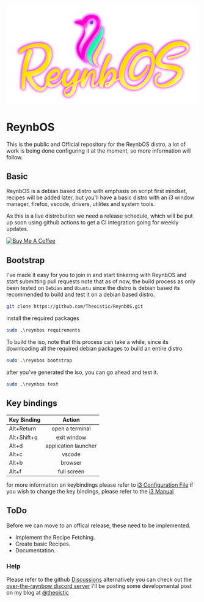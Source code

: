 ![Alt text](Media/ReynbOS_Logo.png?raw=true "ReynbOS")
# ReynbOS

This is the public and Official repository for the ReynbOS distro,
a lot of work is being done configuring it at the moment, so more information will follow.

## Basic
ReynbOS is a debian based distro with emphasis on script first mindset,
recipes will be added later, but you'll have a basic distro with an i3 window manager,
firefox, vscode, drivers, utilites and system tools.

As this is a live distrobution we need a release schedule, which will be put up soon using github actions
to get a CI integration going for weekly updates.

<a href="https://www.buymeacoffee.com/theoistic" target="_blank"><img src="https://www.buymeacoffee.com/assets/img/custom_images/orange_img.png" alt="Buy Me A Coffee" style="height: 41px !important;width: 174px !important;box-shadow: 0px 3px 2px 0px rgba(190, 190, 190, 0.5) !important;-webkit-box-shadow: 0px 3px 2px 0px rgba(190, 190, 190, 0.5) !important;" ></a>

## Bootstrap

I've made it easy for you to join in and start tinkering with ReynbOS and start submitting pull requests
note that as of now, the build process as only been tested on `Debian` and `Ubuntu` since the distro is debian based its recommended to build and test it on a debian based distro.

```bash
git clone https://github.com/Theoistic/ReynbOS.git
```

install the required packages

```bash
sudo .\reynbos requirements
```

To build the iso, note that this process can take a while, since its downloading all the required debian packages to build an entire distro

```bash
sudo .\reynbos bootstrap
```

after you've generated the iso, you can go ahead and test it.

```bash
sudo .\reynbos test
```

## Key bindings

| Key Binding               | Action                     |
| ------------------------- |:--------------------------:|
| Alt+Return                | open a terminal            |
| Alt+Shift+q               | exit window                |
| Alt+d                     | application launcher       |
| Alt+c                     | vscode                     |
| Alt+b                     | browser                    |
| Alt+f                     | full screen                |

for more information on keybindings please refer to [i3 Configuration File](/rootfs/root/.config/i3/config)
if you wish to change the key bindings, please refer to the [i3 Manual](https://i3wm.org/docs/userguide.html#keybindings)

## ToDo

Before we can move to an offical release, these need to be implemented.

* Implement the Recipe Fetching.
* Create basic Recipes.
* Documentation.

### Help

Please refer to the github [Discussions](https://github.com/Theoistic/ReynbOS/discussions) 
alternatively you can check out the [over-the-raynbow discord server](https://discord.gg/6G2anKVE) 
i'll be posting some developmental post on my blog at [@theoistic](https://theoistic.com/) 
